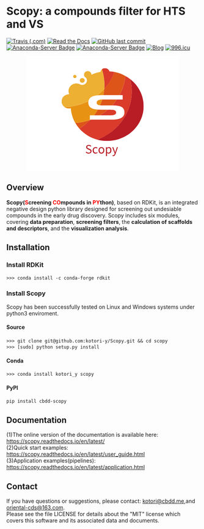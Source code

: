 # Scopy: a compounds filter for HTS and VS

[![Travis (.com)](https://img.shields.io/travis/com/kotori-y/scopy?style=flat-square)](https://travis-ci.com/kotori-y/Scopy) [![Read the Docs](https://img.shields.io/readthedocs/scopy?style=flat-square)](https://scopy.readthedocs.io/en/latest/) [![GitHub last commit](https://img.shields.io/github/last-commit/kotori-y/scopy?style=flat-square)](https://github.com/kotori-y/Scopy/commits/master) [![Anaconda-Server Badge](https://anaconda.org/kotori_y/scopy/badges/installer/conda.svg)](https://conda.anaconda.org/kotori_y) [![Anaconda-Server Badge](https://anaconda.org/kotori_y/scopy/badges/license.svg)](https://anaconda.org/kotori_y/scopy) [![Blog](https://img.shields.io/badge/blog-iamkotori-informational?style=flat-square)](https://blog.iamkotori.com/) [![996.icu](https://img.shields.io/badge/link-996.icu-%23FF4D5B.svg?style=flat-square)](https://996.icu/#/en_US)

<div align=center>
    <img src='Scopy.png'>
</div>

## Overview

**Scopy(<font color='red'>S</font>creening <font color='red'>CO</font>mpounds in <font color='red'>PY</font>thon)**, based on RDKit, is an integrated negative design python library designed for screening out undesiable compounds in the early drug discovery. Scopy includes six modules, covering **data preparation**, **screening filters**, the **calculation of scaffolds and descriptors**, and the **visualization analysis**.

## Installation

### Install RDKit

```
>>> conda install -c conda-forge rdkit
```

### Install Scopy

Scopy has been successfully tested on Linux and Windows systems under python3 enviroment.

#### Source

```
>>> git clone git@github.com:kotori-y/Scopy.git && cd scopy
>>> [sudo] python setup.py install
```

#### Conda

```
>>> conda install kotori_y scopy
```

#### PyPI

```
pip install cbdd-scopy
```

## Documentation

(1)The online version of the documentation is available here: https://scopy.readthedocs.io/en/latest/<br>(2)Quick start examples: https://scopy.readthedocs.io/en/latest/user_guide.html<br>(3)Application examples(pipelines): https://scopy.readthedocs.io/en/latest/application.html

## Contact

If you have questions or suggestions, please contact: kotori@cbdd.me,and oriental-cds@163.com.<br>Please see the file LICENSE for details about the "MIT" license which covers this software and its associated data and documents.

